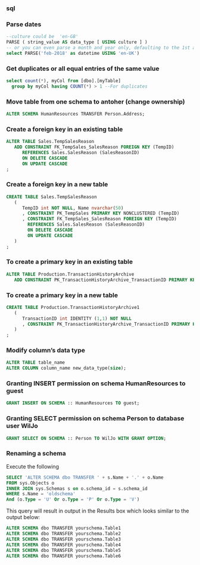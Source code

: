 
### sql

### Parse dates
```sql
--culture could be  'en-GB'
PARSE ( string_value AS data_type [ USING culture ] )
-- or you can even parse a month and year only, defaulting to the 1st at 00:00:00
select PARSE('feb-2018' as datetime USING 'en-UK')
```
### Get duplicates or all equal entries of the same value
```sql
select count(*), myCol from [dbo].[myTable]
  group by myCol having COUNT(*) > 1 --For duplicates
```

### Move table from one schema to antoher (change ownership)
```sql
ALTER SCHEMA HumanResources TRANSFER Person.Address;  
```
### Create a foreign key in an existing table
```sql
ALTER TABLE Sales.TempSalesReason
   ADD CONSTRAINT FK_TempSales_SalesReason FOREIGN KEY (TempID)
      REFERENCES Sales.SalesReason (SalesReasonID)
      ON DELETE CASCADE
      ON UPDATE CASCADE
;
```
### Create a foreign key in a new table
```sql
CREATE TABLE Sales.TempSalesReason 
   (
      TempID int NOT NULL, Name nvarchar(50)
      , CONSTRAINT PK_TempSales PRIMARY KEY NONCLUSTERED (TempID)
      , CONSTRAINT FK_TempSales_SalesReason FOREIGN KEY (TempID)
        REFERENCES Sales.SalesReason (SalesReasonID)
        ON DELETE CASCADE
        ON UPDATE CASCADE
   )
;
```
### To create a primary key in an existing table
```sql
ALTER TABLE Production.TransactionHistoryArchive
   ADD CONSTRAINT PK_TransactionHistoryArchive_TransactionID PRIMARY KEY CLUSTERED (TransactionID);
```
### To create a primary key in a new table
```sql
CREATE TABLE Production.TransactionHistoryArchive1
   (
      TransactionID int IDENTITY (1,1) NOT NULL
      , CONSTRAINT PK_TransactionHistoryArchive_TransactionID PRIMARY KEY CLUSTERED (TransactionID)
   )
;
```
### Modify column’s data type
```sql
ALTER TABLE table_name 
ALTER COLUMN column_name new_data_type(size);
```




### Granting INSERT permission on schema HumanResources to guest
```sql
GRANT INSERT ON SCHEMA :: HumanResources TO guest;
```
### Granting SELECT permission on schema Person to database user WilJo
```sql
GRANT SELECT ON SCHEMA :: Person TO WilJo WITH GRANT OPTION; 
```
### Renaming a schema
Execute the following
```sql
SELECT 'ALTER SCHEMA dbo TRANSFER ' + s.Name + '.' + o.Name
FROM sys.Objects o
INNER JOIN sys.Schemas s on o.schema_id = s.schema_id
WHERE s.Name = 'oldschema'
And (o.Type = 'U' Or o.Type = 'P' Or o.Type = 'V')
```
This query will result in output in the Results box which looks similar to the output below:
```sql
ALTER SCHEMA dbo TRANSFER yourschema.Table1
ALTER SCHEMA dbo TRANSFER yourschema.Table2
ALTER SCHEMA dbo TRANSFER yourschema.Table3
ALTER SCHEMA dbo TRANSFER yourschema.Table4
ALTER SCHEMA dbo TRANSFER yourschema.Table5
ALTER SCHEMA dbo TRANSFER yourschema.Table6
```

